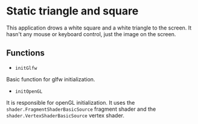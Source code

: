 # Static triangle and square

This application drows a white square and a white triangle to the screen. It hasn't any mouse or keyboard control, just the image on the screen.

## Functions

- `initGlfw`

Basic function for glfw initialization.

- `initOpenGL`

It is responsible for openGL initialization. It uses the `shader.FragmentShaderBasicSource` fragment shader and the `shader.VertexShaderBasicSource` vertex shader.
